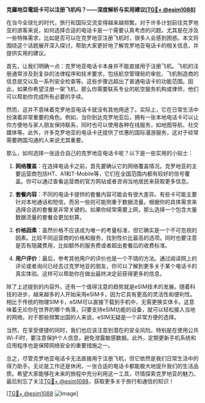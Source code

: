 **克羅地亞電話卡可以注册飞机吗？——深度解析与实用建议[[TG💪+ @esim1088](https://t.me/s/esim1088)]**

在当今全球化的时代，旅行和国际交流变得越来越频繁。对于许多计划前往克罗地亚的游客来说，如何选择合适的电话卡是一个需要认真考虑的问题。尤其是在涉及一些特殊需求，比如是否可以在克罗地亚注册飞机时，很多人会感到困惑。本文将围绕这个话题展开深入探讨，帮助大家更好地了解克罗地亚电话卡的相关信息，并提供实用的建议。

首先，让我们明确一点：克罗地亚电话卡本身并不能直接用于注册飞机。飞机的注册通常涉及到复杂的法律程序和技术要求，包括航空管理局的审批、飞机制造商的信息提交以及一系列安全检查等。这些步骤远超出了普通电话卡的功能范围。因此，如果你希望注册一架飞机，那么你需要联系专业的航空服务机构或律师，他们可以帮助你完成所有必要的手续。

然而，这并不意味着克罗地亚电话卡就没有其他用途了。实际上，它在日常生活中扮演着非常重要的角色。例如，当你到达克罗地亚后，拥有一张本地电话卡可以让你方便地与家人朋友保持联系，同时也可以使用各种在线服务，如地图导航、社交媒体等。此外，许多克罗地亚的电话卡还提供了优惠的国际漫游服务，这对于经常需要跨国沟通的人来说尤其重要。

那么，如何选择一张适合自己的克罗地亚电话卡呢？以下是一些实用的小贴士：

1. **网络覆盖**：在选择电话卡之前，首先要确认它的网络覆盖情况。克罗地亚的主要运营商包括HT、A1和T-Mobile等，它们在全国范围内都有较好的信号覆盖。你可以通过查看运营商的官方网站或者咨询当地居民来获取更多信息。

2. **套餐内容**：不同的电话卡提供的套餐内容可能会有很大差异。有些卡可能主要针对本地通话和短信，而另一些则可能侧重于数据流量。根据你的具体需求来选择合适的套餐是非常关键的。如果你经常需要上网，那么选择一个包含大量数据流量的套餐会更加划算。

3. **价格因素**：虽然价格不应该成为唯一的考量标准，但它确实是一个不可忽视的因素。比较不同运营商的价格和服务，找到性价比最高的选项。同时也要注意是否有隐藏费用，比如额外的服务费或者超出套餐后的收费标准。

4. **用户评价**：最后，参考其他用户的评价也是一个不错的方法。通过阅读网上的评论或者询问已经去过克罗地亚的朋友，你可以了解到更多关于某个电话卡的真实体验。这样可以帮助你在做出最终决定前获得更多的信息。

除了上述提到的内容外，还有一个值得注意的趋势就是eSIM技术的发展。随着科技的进步，越来越多的人开始采用eSIM卡，因为它具有更高的灵活性和便利性。相比于传统的物理SIM卡，eSIM可以直接下载到手机中，无需更换实体卡。这意味着无论你在世界的哪个角落，只要支持eSIM功能的设备，就可以轻松接入当地的网络。对于那些频繁出国的人来说，eSIM无疑是一个非常方便的选择。

当然，在享受便捷的同时，我们也应该注意到潜在的安全风险。特别是在使用公共Wi-Fi时，要注意保护个人信息，避免泄露敏感数据。此外，定期更新手机系统和应用程序也是保障网络安全的重要措施之一。

总之，尽管克罗地亚电话卡无法直接用于注册飞机，但它依然是我们日常生活中的得力助手。无论是工作还是休闲，一张合适的电话卡都能极大地提升我们的生活品质。希望大家能够在未来的旅程中充分利用这一工具，尽情探索克罗地亚的魅力。最后别忘了关注[TG💪+ @esim1088](https://t.me/s/esim1088)，获取更多关于旅行和通信的知识！

[[TG💪+ @esim1088](https://t.me/s/esim1088) ![Image](https://i.postimg.cc/4NQfJmqS/Snipaste-2025-05-13-00-14-12.png)]